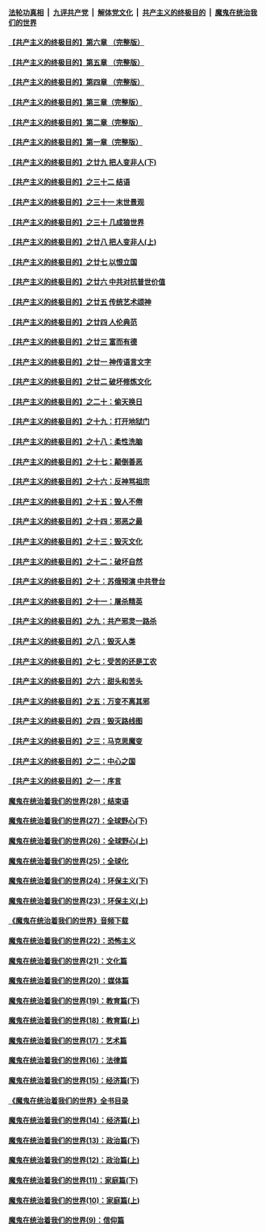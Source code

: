 ####  [法轮功真相](../../../../basic/blob/master/README.md?t=05181231) &nbsp;|&nbsp; [九评共产党](../../../../9ping.md/blob/master/README.md?t=05181231) &nbsp;|&nbsp; [解体党文化](../../../../jtdwh.md/blob/master/README.md?t=05181231)  &nbsp;|&nbsp; [共产主义的终极目的](../../../../gczydzjmd.md/blob/master/README.md?t=05181231) &nbsp;|&nbsp; [魔鬼在统治我们的世界](../../../../mgztzwmdsj.md/blob/master/README.md?t=05181231) 

#### [【共产主义的终极目的】第六章 （完整版）](../pages/nsc422/n11428913.md?t=05181231) 

#### [【共产主义的终极目的】第五章 （完整版）](../pages/nsc422/n11428912.md?t=05181231) 

#### [【共产主义的终极目的】第四章 （完整版）](../pages/nsc422/n11428907.md?t=05181231) 

#### [【共产主义的终极目的】第三章（完整版）](../pages/nsc422/n11428848.md?t=05181231) 

#### [【共产主义的终极目的】第二章（完整版）](../pages/nsc422/n11428831.md?t=05181231) 

#### [【共产主义的终极目的】第一章（完整版）](../pages/nsc422/n11417651.md?t=05181231) 

#### [【共产主义的终极目的】之廿九 把人变非人(下)](../pages/nsc422/n11344140.md?t=05181231) 

#### [【共产主义的终极目的】之三十二 结语](../pages/nsc422/n11360535.md?t=05181231) 

#### [【共产主义的终极目的】之三十一 末世景观](../pages/nsc422/n11351129.md?t=05181231) 

#### [【共产主义的终极目的】之三十 几成狼世界](../pages/nsc422/n11348280.md?t=05181231) 

#### [【共产主义的终极目的】之廿八 把人变非人(上)](../pages/nsc422/n11340492.md?t=05181231) 

#### [【共产主义的终极目的】之廿七 以恨立国](../pages/nsc422/n11336944.md?t=05181231) 

#### [【共产主义的终极目的】之廿六 中共对抗普世价值](../pages/nsc422/n11324785.md?t=05181231) 

#### [【共产主义的终极目的】之廿五 传统艺术颂神](../pages/nsc422/n11296396.md?t=05181231) 

#### [【共产主义的终极目的】之廿四 人伦典范](../pages/nsc422/n11296397.md?t=05181231) 

#### [【共产主义的终极目的】之廿三 富而有德](../pages/nsc422/n11283598.md?t=05181231) 

#### [【共产主义的终极目的】之廿一 神传语言文字](../pages/nsc422/n11263265.md?t=05181231) 

#### [【共产主义的终极目的】之廿二 破坏修炼文化](../pages/nsc422/n11245728.md?t=05181231) 

#### [【共产主义的终极目的】之二十：偷天换日](../pages/nsc422/n11238846.md?t=05181231) 

#### [【共产主义的终极目的】之十九：打开地狱门](../pages/nsc422/n11206376.md?t=05181231) 

#### [【共产主义的终极目的】之十八：柔性洗脑](../pages/nsc422/n11199994.md?t=05181231) 

#### [【共产主义的终极目的】之十七：颠倒善恶](../pages/nsc422/n11179782.md?t=05181231) 

#### [【共产主义的终极目的】之十六：反神骂祖宗](../pages/nsc422/n11166798.md?t=05181231) 

#### [【共产主义的终极目的】之十五：毁人不倦](../pages/nsc422/n11166792.md?t=05181231) 

#### [【共产主义的终极目的】之十四：邪恶之最](../pages/nsc422/n11150249.md?t=05181231) 

#### [【共产主义的终极目的】之十三：毁灭文化](../pages/nsc422/n11135227.md?t=05181231) 

#### [【共产主义的终极目的】之十二：破坏自然](../pages/nsc422/n11135214.md?t=05181231) 

#### [【共产主义的终极目的】之十：苏俄预演 中共登台](../pages/nsc422/n11118424.md?t=05181231) 

#### [【共产主义的终极目的】之十一：屠杀精英](../pages/nsc422/n11118442.md?t=05181231) 

#### [【共产主义的终极目的】之九：共产邪灵一路杀](../pages/nsc422/n11114139.md?t=05181231) 

#### [【共产主义的终极目的】之八：毁灭人类](../pages/nsc422/n11108503.md?t=05181231) 

#### [【共产主义的终极目的】之七：受苦的还是工农](../pages/nsc422/n11101809.md?t=05181231) 

#### [【共产主义的终极目的】之六：甜头和苦头](../pages/nsc422/n11096971.md?t=05181231) 

#### [【共产主义的终极目的】之五：万变不离其邪](../pages/nsc422/n11091285.md?t=05181231) 

#### [【共产主义的终极目的】之四：毁灭路线图](../pages/nsc422/n11086284.md?t=05181231) 

#### [【共产主义的终极目的】之三：马克思魔变](../pages/nsc422/n11061941.md?t=05181231) 

#### [【共产主义的终极目的】之二：中心之国](../pages/nsc422/n11047728.md?t=05181231) 

#### [【共产主义的终极目的】之一：序言](../pages/nsc422/n11086077.md?t=05181231) 

#### [魔鬼在统治着我们的世界(28)：结束语](../pages/nsc422/n10936246.md?t=05181231) 

#### [魔鬼在统治着我们的世界(27)：全球野心(下)](../pages/nsc422/n10928319.md?t=05181231) 

#### [魔鬼在统治着我们的世界(26)：全球野心(上)](../pages/nsc422/n10900318.md?t=05181231) 

#### [魔鬼在统治着我们的世界(25)：全球化](../pages/nsc422/n10788205.md?t=05181231) 

#### [魔鬼在统治着我们的世界(24)：环保主义(下)](../pages/nsc422/n10695307.md?t=05181231) 

#### [魔鬼在统治着我们的世界(23)：环保主义(上)](../pages/nsc422/n10688613.md?t=05181231) 

#### [《魔鬼在统治着我们的世界》音频下载](../pages/nsc422/n10635553.md?t=05181231) 

#### [魔鬼在统治着我们的世界(22)：恐怖主义](../pages/nsc422/n10614727.md?t=05181231) 

#### [魔鬼在统治着我们的世界(21)：文化篇](../pages/nsc422/n10597706.md?t=05181231) 

#### [魔鬼在统治着我们的世界(20)：媒体篇](../pages/nsc422/n10586579.md?t=05181231) 

#### [魔鬼在统治着我们的世界(19)：教育篇(下)](../pages/nsc422/n10564808.md?t=05181231) 

#### [魔鬼在统治着我们的世界(18)：教育篇(上)](../pages/nsc422/n10526970.md?t=05181231) 

#### [魔鬼在统治着我们的世界(17)：艺术篇](../pages/nsc422/n10499093.md?t=05181231) 

#### [魔鬼在统治着我们的世界(16)：法律篇](../pages/nsc422/n10485969.md?t=05181231) 

#### [魔鬼在统治着我们的世界(15)：经济篇(下)](../pages/nsc422/n10469975.md?t=05181231) 

#### [《魔鬼在统治着我们的世界》全书目录](../pages/nsc422/n10464261.md?t=05181231) 

#### [魔鬼在统治着我们的世界(14)：经济篇(上)](../pages/nsc422/n10457370.md?t=05181231) 

#### [魔鬼在统治着我们的世界(13)：政治篇(下)](../pages/nsc422/n10448270.md?t=05181231) 

#### [魔鬼在统治着我们的世界(12)：政治篇(上)](../pages/nsc422/n10444576.md?t=05181231) 

#### [魔鬼在统治着我们的世界(11)：家庭篇(下)](../pages/nsc422/n10440961.md?t=05181231) 

#### [魔鬼在统治着我们的世界(10)：家庭篇(上)](../pages/nsc422/n10435448.md?t=05181231) 

#### [魔鬼在统治着我们的世界(9)：信仰篇](../pages/nsc422/n10432159.md?t=05181231) 

